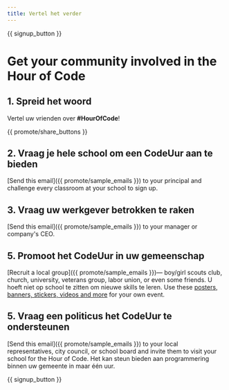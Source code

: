 ```yaml
---
title: Vertel het verder
---
```


{{ signup_button }}

# Get your community involved in the Hour of Code

## 1. Spreid het woord

Vertel uw vrienden over **#HourOfCode**!

{{ promote/share_buttons }}

## 2. Vraag je hele school om een CodeUur aan te bieden

[Send this email]({{ promote/sample_emails }}) to your principal and challenge every classroom at your school to sign up.

## 3. Vraag uw werkgever betrokken te raken

[Send this email]({{ promote/sample_emails }}) to your manager or company's CEO.

## 5. Promoot het CodeUur in uw gemeenschap

[Recruit a local group]({{ promote/sample_emails }})— boy/girl scouts club, church, university, veterans group, labor union, or even some friends. U hoeft niet op school te zitten om nieuwe skills te leren. Use these [posters, banners, stickers, videos and more](/promote/resources) for your own event.

## 5. Vraag een politicus het CodeUur te ondersteunen

[Send this email]({{ promote/sample_emails }}) to your local representatives, city council, or school board and invite them to visit your school for the Hour of Code. Het kan steun bieden aan programmering binnen uw gemeente in maar één uur.

{{ signup_button }}